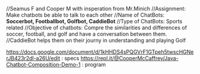 //Seamus F and Cooper M with insperation from Mr.Minich 
//Assignment: Make chatbots be able to talk to each other 
//Name of ChatBots: **Soccerbot, Footballbot, Golfbot, CaddieBot**
//Type of ChatBots: Sports related 
//Objective of chatbots: Compre the similarities and differences of soccer, football, and golf and have a conversation between them. 
//CaddieBot helps them on their journy in understanding and playing Golf

https://docs.google.com/document/d/1kHHDS4sPQGVrF1GTpeh5twscHGNerJB423r2dl-a26U/edit : specs
https://repl.it/@CooperMcCaffrey/Java-Chatbot-Composition-Demo-1 : program
